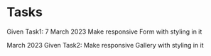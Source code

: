 # Tasks
Given Task1:
7 March 2023
Make responsive Form with styling in it

 March 2023
Given Task2:
Make responsive Gallery with styling in it
